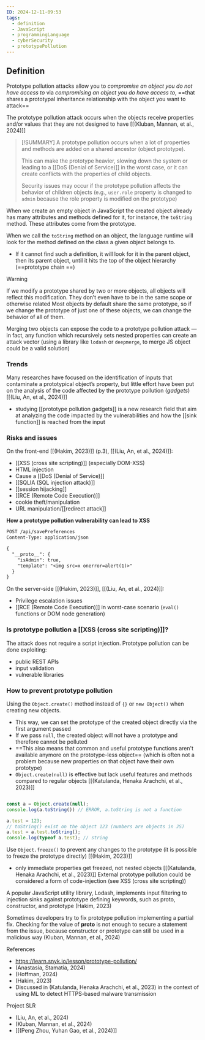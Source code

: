 ```yaml
---
ID: 2024-12-11-09:53
tags:
  - definition
  - JavaScript
  - programmingLanguage
  - cyberSecurity
  - prototypePollution
---
```

## Definition

Prototype pollution attacks allow you to *compromise an object you do not have access to* via *compromising an object you do have access to*, ==that shares a prototypal inheritance relationship with the object you want to attack==

The prototype pollution attack occurs when the objects receive properties and/or values that they are not designed to have [[(Kluban, Mannan, et al., 2024)]]

> [!SUMMARY]
> A prototype pollution occurs when a lot of properties and methods are added on a shared ancestor (object prototype).
> 
>This can make the prototype heavier, slowing down the system or leading to a [[DoS (Denial of Service)]] in the worst case, or it can create conflicts with the properties of child objects.
> 
> Security issues may occur if the prototype pollution affects the behavior of children objects (e.g., `user.role` property is changed to `admin` because the role property is modified on the prototype)

When we create an empty object in JavaScript the created object already has many attributes and methods defined for it, for instance, the `toString` method. These attributes come from the prototype.

When we call the `toString` method on an object, the language runtime will look for the method defined on the class a given object belongs to.
- If it cannot find such a definition, it will look for it in the parent object, then its parent object, until it hits the top of the object hierarchy (==prototype chain ==)

> [!WARNING]
> If we modify a prototype shared by two or more objects, all objects will reflect this modification. They don’t even have to be in the same scope or otherwise related
   Most objects by default share the same prototype, so if we change the prototype of just one of these objects, we can change the behavior of all of them.

Merging two objects can expose the code to a prototype pollution attack — in fact, any function which recursively sets nested properties can create an attack vector (using a library like `lodash` or `deepmerge`, to merge JS object could be a valid solution) 

### Trends

Many researches have focused on the identification of inputs that contaminate a prototypical object’s property, but little effort have been put on the analysis of the code affected by the prototype pollution (*gadgets*) [[(Liu, An, et al., 2024)]]
- studying [[prototype pollution gadgets]] is a new research field that aim at analyzing the code impacted by the vulnerabilities and how the [[sink function]] is reached from the input

### Risks and issues

On the front-end [[(Hakim, 2023)]] (p.3), [[(Liu, An, et al., 2024)]]:
- [[XSS (cross site scripting)]] (especially DOM-XSS)
- HTML injection
- Cause a [[DoS (Denial of Service)]]
- [[SQLIA (SQL injection attack)]]
- [[session hijacking]]
- [[RCE (Remote Code Execution)]]
- cookie theft/manipulation
- URL manipulation/[[redirect attack]]

**How a prototype pollution vulnerability can lead to XSS**

```txt
POST /api/savePreferences
Content-Type: application/json

{
  "__proto__": {
    "isAdmin": true,
    "template": "<img src=x onerror=alert(1)>"
  }
}
```

On the server-side [[(Hakim, 2023)]], [[(Liu, An, et al., 2024)]]:
- Privilege escalation issues
- [[RCE (Remote Code Execution)]] in worst-case scenario (`eval()` functions or DOM node generation)

### Is prototype pollution a [[XSS (cross site scripting)]]?

The attack does not require a script injection. Prototype pollution can be done exploiting:
- public REST APIs
- input validation
- vulnerable libraries

### How to prevent prototype pollution

Using the `Object.create()` method instead of `{}` or `new Object()` when creating new objects. 
- This way, we can set the prototype of the created object directly via the first argument passed
- If we pass `null`, the created object will not have a prototype and therefore cannot be polluted
- ==This also means that common and useful prototype functions aren't available anymore on the prototype-less object== (which is often not a problem because new properties on that object have their own prototype)
- `Object.create(null)` is effective but lack useful features and methods compared to regular objects [[(Katulanda, Henaka Arachchi, et al., 2023)]] 

```JavaScript

const a = Object.create(null);
console.log(a.toString()) // ERROR, a.toString is not a function

a.test = 123;
// toString() exist on the object 123 (numbers are objects in JS)
a.test = a.test.toString();
console.log(typeof a.test); // string 

```

Use `Object.freeze()` to prevent any changes to the prototype (it is possible to freeze the prototype directly) [[(Hakim, 2023)]]
- only immediate properties get freezed, not nested objects [[(Katulanda, Henaka Arachchi, et al., 2023)]] 
External prototype pollution could be considered a form of code-injection (see XSS (cross site scripting))

A popular JavaScript utility library, Lodash, implements input filtering to injection sinks against prototype defining keywords, such as proto, constructor, and prototype (Hakim, 2023)

Sometimes developers try to fix prototype pollution implementing a partial fix. Checking for the value of __proto__ is not enough to secure a statement from the issue, because constructor or prototype can still be used in a malicious way (Kluban, Mannan, et al., 2024)

References
- https://learn.snyk.io/lesson/prototype-pollution/
- (Anastasia, Stamatia, 2024)
- (Hoffman, 2024)
- (Hakim, 2023)
- Discussed in (Katulanda, Henaka Arachchi, et al., 2023) in the context of using ML to detect HTTPS-based malware transmission

Project SLR
- (Liu, An, et al., 2024)
- (Kluban, Mannan, et al., 2024)
- [[(Peng Zhou, Yuhan Gao, et al., 2024)]]